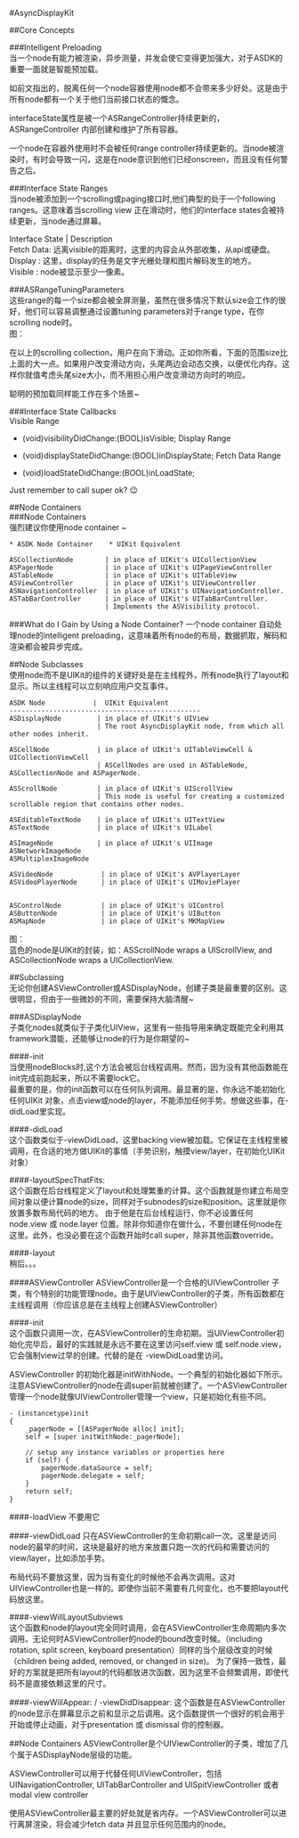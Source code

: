 #AsyncDisplayKit  

##Core Concepts   

###Intelligent Preloading  
当一个node有能力被渲染，异步测量，并发会使它变得更加强大，对于ASDK的重要一面就是智能预加载。  

如前文指出的，脱离任何一个node容器使用node都不会带来多少好处。这是由于所有node都有一个关于他们当前接口状态的慨念。  

interfaceState属性是被一个ASRangeController持续更新的，ASRangeController
内部创建和维护了所有容器。  

一个node在容器外使用时不会被任何range controller持续更新的。当node被渲染时，有时会导致一闪，这是在node意识到他们已经onscreen，而且没有任何警告之后。  

###Interface State Ranges  
当node被添加到一个scrolling或paging接口时,他们典型的处于一个following ranges。这意味着当scrolling view 正在滑动时，他们的interface states会被持续更新，当node通过屏幕。  

Interface State 	  | Description   
Fetch Data: 远离visible的距离时，这里的内容会从外部收集，从api或硬盘。  
Display	: 这里，display的任务是文字光栅处理和图片解码发生的地方。  
Visible	: node被显示至少一像素。  

###ASRangeTuningParameters  
这些range的每一个size都会被全屏测量，虽然在很多情况下默认size会工作的很好，他们可以容易调整通过设置tuning parameters对于range type，在你scrolling node时。  
图：

在以上的scrolling collection，用户在向下滑动。正如你所看，下面的范围size比上面的大一点。如果用户改变滑动方向，头尾两边会动态交换，以便优化内存。这样你就值考虑头尾size大小，而不用担心用户改变滑动方向时的响应。

聪明的预加载同样能工作在多个场景~  

###Interface State Callbacks  
Visible Range

- (void)visibilityDidChange:(BOOL)isVisible;
Display Range

- (void)displayStateDidChange:(BOOL)inDisplayState;
Fetch Data Range

- (void)loadStateDidChange:(BOOL)inLoadState;

Just remember to call super ok? 😉  

##Node Containers  
###Node Containers  
强烈建议你使用node container ~

	* ASDK Node Container 	 * UIKit Equivalent

	ASCollectionNode 	    | in place of UIKit's UICollectionView  
	ASPagerNode             | in place of UIKit's UIPageViewController  
	ASTableNode             | in place of UIKit's UITableView  
	ASViewController        | in place of UIKit's UIViewController  
	ASNavigationController  | in place of UIKit's UINavigationController.
	ASTabBarController      | in place of UIKit's UITabBarController.
	                        | Implements the ASVisibility protocol.

###What do I Gain by Using a Node Container?
一个node container 自动处理node的intelligent preloading，这意味着所有node的布局，数据抓取，解码和渲染都会被异步完成。  

##Node Subclasses  
使用node而不是UIKit的组件的关键好处是在主线程外，所有node执行了layout和显示。所以主线程可以立刻响应用户交互事件。  

	ASDK Node 	         |  UIKit Equivalent
	------------------------------------------------
	ASDisplayNode 	      | in place of UIKit's UIView
                          | The root AsyncDisplayKit node, from which all other nodes inherit.
                    
    ASCellNode            | in place of UIKit's UITableViewCell & UICollectionViewCell 
                          | ASCellNodes are used in ASTableNode, ASCollectionNode and ASPagerNode.
                    
    ASScrollNode          | in place of UIKit's UIScrollView
                          | This node is useful for creating a customized scrollable region that contains other nodes.
                          
    ASEditableTextNode    | in place of UIKit's UITextView
    ASTextNode            | in place of UIKit's UILabel  
    
	ASImageNode           | in place of UIKit's UIImage
	ASNetworkImageNode
	ASMultiplexImageNode 	
	
    ASVideoNode			   | in place of UIKit's AVPlayerLayer
    ASVideoPlayerNode      | in place of UIKit's UIMoviePlayer


    ASControlNode 	       | in place of UIKit's UIControl
	ASButtonNode           | in place of UIKit's UIButton
	ASMapNode 	           | in place of UIKit's MKMapView


图：  
蓝色的node是UIKit的封装，如：ASScrollNode wraps a UIScrollView, and ASCollectionNode wraps a UICollectionView.   

##Subclassing  
无论你创建ASViewController或ASDisplayNode，创建子类是最重要的区别。这很明显，但由于一些微妙的不同，需要保持大脑清醒~  

###ASDisplayNode  
子类化nodes就类似于子类化UIView，这里有一些指导用来确定既能完全利用其framework潜能，还能够让node的行为是你期望的~  

####-init  
当使用nodeBlocks时,这个方法会被后台线程调用。然而，因为没有其他函数能在init完成前跑起来，所以不需要lock它。  
最重要的是，你的init函数可以在任何队列调用。最显著的是，你永远不能初始化任何UIKit 对象，点击view或node的layer，不能添加任何手势。想做这些事，在-didLoad里实现。  

####-didLoad  
这个函数类似于-viewDidLoad，这里backing view被加载。它保证在主线程里被调用，在合适的地方做UIKit的事情（手势识别，触摸view/layer，在初始化UIKit对象）  

####-layoutSpecThatFits:  
这个函数在后台线程定义了layout和处理繁重的计算。这个函数就是你建立布局空间对象以便计算node的size，同样对于subnodes的size和position。这里就是你放置多数布局代码的地方。
由于他是在后台线程运行，你不必设置任何node.view 或 node.layer 位置。除非你知道你在做什么，不要创建任何node在这里。此外，也没必要在这个函数开始时call super，除非其他函数override。  

####-layout  
稍后。。。 

####ASViewController 
ASViewController是一个合格的UIViewController 子类，有个特别的功能管理node。由于是UIViewController的子类，所有函数都在主线程调用（你应该总是在主线程上创建ASViewController）

####-init  
这个函数只调用一次，在ASViewController的生命初期。当UIViewController初始化完毕后，最好的实践就是永远不要在这里访问self.view 或 self.node.view，它会强制view过早的创建。代替的是在 -viewDidLoad里访问。  


ASViewController 的初始化器是initWithNode。一个典型的初始化器如下所示。注意ASViewController的node在调super前就被创建了。一个ASViewController管理一个node就像UIViewController管理一个view，只是初始化有些不同。  

	- (instancetype)init
	{
	  	_pagerNode = [[ASPagerNode alloc] init];
		self = [super initWithNode:_pagerNode];

		// setup any instance variables or properties here
	  	if (self) {
			pagerNode.dataSource = self;
			pagerNode.delegate = self;
	  	}	
	  	return self;
	}

####-loadView 
不要用它

####-viewDidLoad 
只在ASViewController的生命初期call一次。这里是访问node的最早的时间，这块是最好的地方来放置只跑一次的代码和需要访问的view/layer，比如添加手势。  

布局代码不要放这里，因为当有变化的时候他不会再次调用。这对UIViewController也是一样的。即使你当前不需要有几何变化，也不要把layout代码放这里。 

####-viewWillLayoutSubviews  
这个函数和node的layout完全同时调用，会在ASViewController生命周期内多次调用。无论何时ASViewController的node的bound改变时候。（including rotation, split screen, keyboard presentation）同样的当个层级改变的时候（children being added, removed, or changed in size)。
为了保持一致性，最好的方案就是把所有layout的代码都放进次函数，因为这里不会频繁调用，即使代码不是直接依赖这里的尺寸。

####-viewWillAppear: / -viewDidDisappear:
这个函数是在ASViewController的node显示在屏幕显示之前和显示之后调用。这个函数提供一个很好的机会用于开始或停止动画，对于presentation 或 dismissal 你的控制器。

##Node Containers
ASViewController是个UIViewController的子类，增加了几个属于ASDisplayNode层级的功能。

ASViewController可以用于代替任何UIViewController，包括UINavigationController, UITabBarController and UISpitViewController 或者modal view controller 

使用ASViewController最主要的好处就是省内存。一个ASViewController可以进行离屏渲染，将会减少fetch data 并且显示任何范围内的node。

